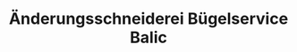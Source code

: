 ---
title: "Änderungsschneiderei Bügelservice Balic"
url: /obernburg-am-main/aenderungsschneiderei-buegelservice-balic/
shop: Schneiderei
---